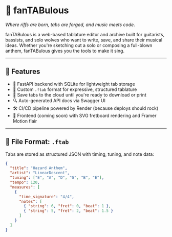 # 🎼 fanTABulous

*Where riffs are born, tabs are forged, and music meets code.*

fanTABulous is a web-based tablature editor and archive built for guitarists, bassists, and solo wolves who want to write, save, and share their musical ideas. Whether you're sketching out a solo or composing a full-blown anthem, fanTABulous gives you the tools to make it sing.

---

## 🚀 Features

- 🎸 FastAPI backend with SQLite for lightweight tab storage
- 🧠 Custom `.ftab` format for expressive, structured tablature
- 💾 Save tabs to the cloud until you're ready to download or print
- 🔍 Auto-generated API docs via Swagger UI
- 🛠️ CI/CD pipeline powered by Render (because deploys should rock)
- 🎨 Frontend (coming soon) with SVG fretboard rendering and Framer Motion flair

---

## 📁 File Format: `.ftab`

Tabs are stored as structured JSON with timing, tuning, and note data:

```json
{
  "title": "Hazard Anthem",
  "artist": "LinearDescent",
  "tuning": ["E", "A", "D", "G", "B", "E"],
  "tempo": 120,
  "measures": [
    {
      "time_signature": "4/4",
      "notes": [
        { "string": 6, "fret": 0, "beat": 1 },
        { "string": 5, "fret": 2, "beat": 1.5 }
      ]
    }
  ]
}
